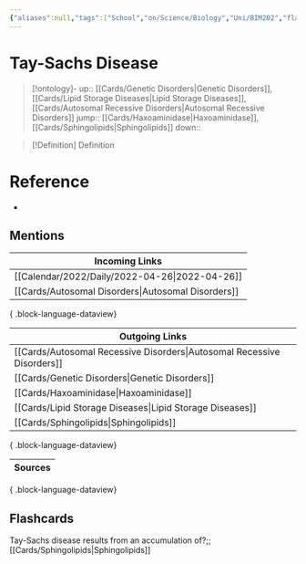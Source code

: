 ```yaml
---
{"aliases":null,"tags":["School","on/Science/Biology","Uni/BIM202","flashcards/BIM202"],"dg-publish":true,"permalink":"/cards/tay-sachs-disease/","dgPassFrontmatter":true}
---
```


# Tay-Sachs Disease

> [!ontology]-
> up:: [[Cards/Genetic Disorders\|Genetic Disorders]], [[Cards/Lipid Storage Diseases\|Lipid Storage Diseases]], [[Cards/Autosomal Recessive Disorders\|Autosomal Recessive Disorders]]
> jump:: [[Cards/Haxoaminidase\|Haxoaminidase]], [[Cards/Sphingolipids\|Sphingolipids]]
> down:: 

> [!Definition] Definition

# Reference

- 

## Mentions

| Incoming Links                                        |
| ----------------------------------------------------- |
| [[Calendar/2022/Daily/2022-04-26\|2022-04-26]]     |
| [[Cards/Autosomal Disorders\|Autosomal Disorders]] |

{ .block-language-dataview}

| Outgoing Links                                                            |
| ------------------------------------------------------------------------- |
| [[Cards/Autosomal Recessive Disorders\|Autosomal Recessive Disorders]] |
| [[Cards/Genetic Disorders\|Genetic Disorders]]                         |
| [[Cards/Haxoaminidase\|Haxoaminidase]]                                 |
| [[Cards/Lipid Storage Diseases\|Lipid Storage Diseases]]               |
| [[Cards/Sphingolipids\|Sphingolipids]]                                 |

{ .block-language-dataview}

| Sources |
| ------- |

{ .block-language-dataview}

## Flashcards

Tay-Sachs disease results from an accumulation of?;;[[Cards/Sphingolipids\|Sphingolipids]]
<!--SR:!2024-10-17,1,230-->